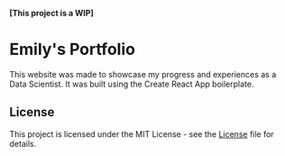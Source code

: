 <b>[This project is a WIP]</b>

# **Emily's Portfolio**
This website was made to showcase my progress and experiences as a Data Scientist. It was built using the Create React App boilerplate.

## License
This project is licensed under the MIT License - see the [License](LICENSE.md) file for details.

